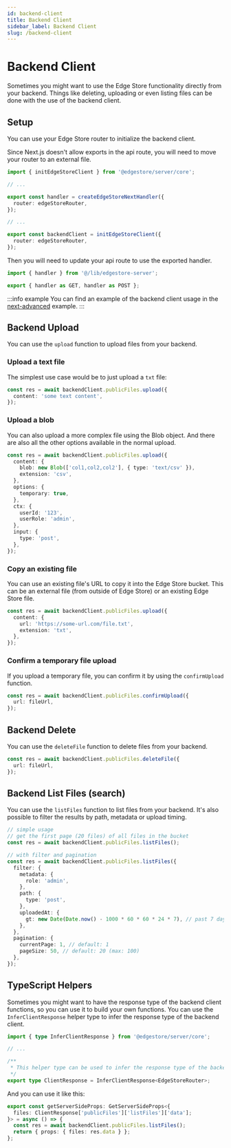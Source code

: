 ```yaml
---
id: backend-client
title: Backend Client
sidebar_label: Backend Client
slug: /backend-client
---
```


# Backend Client

Sometimes you might want to use the Edge Store functionality directly from your backend. Things like deleting, uploading or even listing files can be done with the use of the backend client.

## Setup

You can use your Edge Store router to initialize the backend client.

Since Next.js doesn't allow exports in the api route, you will need to move your router to an external file.

```ts {0, 10-12} title="src/lib/edgestore-server.ts"
import { initEdgeStoreClient } from '@edgestore/server/core';

// ...

export const handler = createEdgeStoreNextHandler({
  router: edgeStoreRouter,
});

// ...

export const backendClient = initEdgeStoreClient({
  router: edgeStoreRouter,
});
```

Then you will need to update your api route to use the exported handler.

```ts title="src/app/api/edgestore/[...edgestore]/route.ts"
import { handler } from '@/lib/edgestore-server';

export { handler as GET, handler as POST };
```

:::info example
You can find an example of the backend client usage in the [next-advanced](https://github.com/edgestorejs/edgestore/tree/main/examples/next-advanced) example.
:::

## Backend Upload

You can use the `upload` function to upload files from your backend.

### Upload a text file

The simplest use case would be to just upload a `txt` file:

```ts
const res = await backendClient.publicFiles.upload({
  content: 'some text content',
});
```

### Upload a blob

You can also upload a more complex file using the Blob object. And there are also all the other options available in the normal upload.

```ts
const res = await backendClient.publicFiles.upload({
  content: {
    blob: new Blob(['col1,col2,col2'], { type: 'text/csv' }),
    extension: 'csv',
  },
  options: {
    temporary: true,
  },
  ctx: {
    userId: '123',
    userRole: 'admin',
  },
  input: {
    type: 'post',
  },
});
```

### Copy an existing file

You can use an existing file's URL to copy it into the Edge Store bucket. This can be an external file (from outside of Edge Store) or an existing Edge Store file.

```ts
const res = await backendClient.publicFiles.upload({
  content: {
    url: 'https://some-url.com/file.txt',
    extension: 'txt',
  },
});
```

### Confirm a temporary file upload

If you upload a temporary file, you can confirm it by using the `confirmUpload` function.

```ts
const res = await backendClient.publicFiles.confirmUpload({
  url: fileUrl,
});
```

## Backend Delete

You can use the `deleteFile` function to delete files from your backend.

```ts
const res = await backendClient.publicFiles.deleteFile({
  url: fileUrl,
});
```

## Backend List Files (search)

You can use the `listFiles` function to list files from your backend. It's also possible to filter the results by path, metadata or upload timing.

```ts
// simple usage
// get the first page (20 files) of all files in the bucket
const res = await backendClient.publicFiles.listFiles();

// with filter and pagination
const res = await backendClient.publicFiles.listFiles({
  filter: {
    metadata: {
      role: 'admin',
    },
    path: {
      type: 'post',
    },
    uploadedAt: {
      gt: new Date(Date.now() - 1000 * 60 * 60 * 24 * 7), // past 7 days
    },
  },
  pagination: {
    currentPage: 1, // default: 1
    pageSize: 50, // default: 20 (max: 100)
  },
});
```

## TypeScript Helpers

Sometimes you might want to have the response type of the backend client functions, so you can use it to build your own functions. You can use the `InferClientResponse` helper type to infer the response type of the backend client.

```ts title="src/lib/edgestore.ts"
import { type InferClientResponse } from '@edgestore/server/core';

// ...

/**
 * This helper type can be used to infer the response type of the backend client
 */
export type ClientResponse = InferClientResponse<EdgeStoreRouter>;
```

And you can use it like this:

```ts
export const getServerSideProps: GetServerSideProps<{
  files: ClientResponse['publicFiles']['listFiles']['data'];
}> = async () => {
  const res = await backendClient.publicFiles.listFiles();
  return { props: { files: res.data } };
};
```
